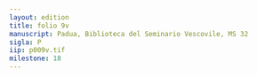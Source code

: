 ```yaml
---
layout: edition
title: folio 9v
manuscript: Padua, Biblioteca del Seminario Vescovile, MS 32
sigla: P
iip: p009v.tif
milestone: 18
---
```

